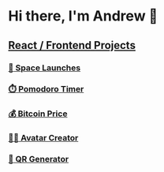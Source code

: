 # Hi there, I'm Andrew 👋

<!--
**AndrewTheo/AndrewTheo** is a ✨ _special_ ✨ repository because its `README.md` (this file) appears on your GitHub profile.

Here are some ideas to get you started:

- 🔭 I’m currently working on ...
- 🌱 I’m currently learning ...
- 👯 I’m looking to collaborate on ...
- 🤔 I’m looking for help with ...
- 💬 Ask me about ...
- 📫 How to reach me: ...
- 😄 Pronouns: ...
- ⚡ Fun fact: ...
-->

## <ins>React / Frontend Projects </ins>
### [:rocket: Space Launches](https://articlea-andrewtheodorides1.vercel.app/)
###  [:stopwatch: Pomodoro Timer](https://pomodoro-ivory.vercel.app/)   
###  [:moneybag: Bitcoin Price](https://bitcoin-price-umber.vercel.app/)    
### [:technologist: Avatar Creator](https://avatar-andrewtheodorides1.vercel.app/)
### [:iphone: QR Generator](https://qr-generator.now.sh/)



